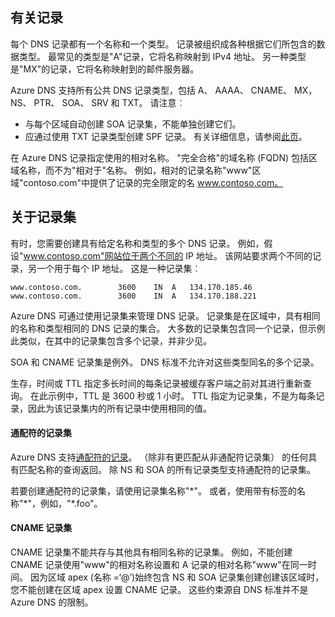 ## <a name="about-records"></a>有关记录

每个 DNS 记录都有一个名称和一个类型。 记录被组织成各种根据它们所包含的数据类型。 最常见的类型是"A"记录，它将名称映射到 IPv4 地址。 另一种类型是"MX"的记录，它将名称映射到的邮件服务器。

Azure DNS 支持所有公共 DNS 记录类型，包括 A、 AAAA、 CNAME、 MX，NS、 PTR、 SOA、 SRV 和 TXT。 请注意︰
- 与每个区域自动创建 SOA 记录集，不能单独创建它们。
- 应通过使用 TXT 记录类型创建 SPF 记录。 有关详细信息，请参阅[此页](http://tools.ietf.org/html/rfc7208#section-3.1)。

在 Azure DNS 记录指定使用的相对名称。 "完全合格"的域名称 (FQDN) 包括区域名称，而不为"相对于"名称。 例如，相对的记录名称"www"区域"contoso.com"中提供了记录的完全限定的名 www.contoso.com。

## <a name="about-record-sets"></a>关于记录集

有时，您需要创建具有给定名称和类型的多个 DNS 记录。 例如，假设"www.contoso.com"网站位于两个不同的 IP 地址。 该网站要求两个不同的记录，另一个用于每个 IP 地址。 这是一种记录集︰

    www.contoso.com.        3600    IN  A   134.170.185.46
    www.contoso.com.        3600    IN  A   134.170.188.221

Azure DNS 可通过使用记录集来管理 DNS 记录。 记录集是在区域中，具有相同的名称和类型相同的 DNS 记录的集合。 大多数的记录集包含同一个记录，但示例此类似，在其中的记录集包含多个记录，并非少见。

SOA 和 CNAME 记录集是例外。 DNS 标准不允许对这些类型同名的多个记录。

生存，时间或 TTL 指定多长时间的每条记录被缓存客户端之前对其进行重新查询。 在此示例中，TTL 是 3600 秒或 1 小时。 TTL 指定为记录集，不是为每条记录，因此为该记录集内的所有记录中使用相同的值。

#### <a name="wildcard-record-sets"></a>通配符的记录集

Azure DNS 支持[通配符的记录](https://en.wikipedia.org/wiki/Wildcard_DNS_record)。 （除非有更匹配从非通配符记录集） 的任何具有匹配名称的查询返回。 除 NS 和 SOA 的所有记录类型支持通配符的记录集。  

若要创建通配符的记录集，请使用记录集名称"\*"。 或者，使用带有标签的名称"\*"，例如，"\*.foo"。

#### <a name="cname-record-sets"></a>CNAME 记录集

CNAME 记录集不能共存与其他具有相同名称的记录集。 例如，不能创建 CNAME 记录使用"www"的相对名称设置和 A 记录的相对名称"www"在同一时间。 因为区域 apex (名称 =‘@’)始终包含 NS 和 SOA 记录集创建创建该区域时，您不能创建在区域 apex 设置 CNAME 记录。 这些约束源自 DNS 标准并不是 Azure DNS 的限制。
